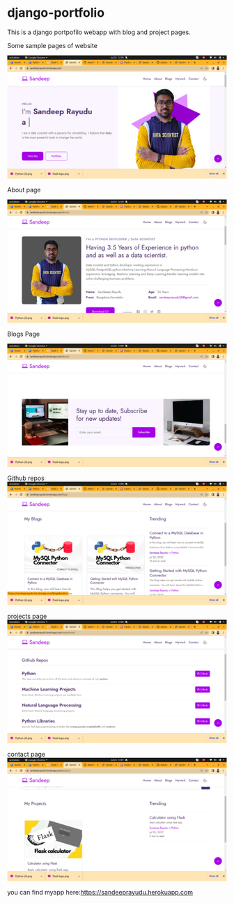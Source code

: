 # django-portfolio



This is a django portpofilo webapp with blog and project pages.

Some sample pages of website

![alt text](https://github.com/datatalk-me/django-portfolio/blob/main/images/1.png)

About page

![alt text](https://github.com/datatalk-me/django-portfolio/blob/main/images/2.png)

Blogs Page

![alt text](https://github.com/datatalk-me/django-portfolio/blob/main/images/3.png)

Github repos
![alt text](https://github.com/datatalk-me/django-portfolio/blob/main/images/4.png)

projects page
![alt text](https://github.com/datatalk-me/django-portfolio/blob/main/images/5.png)

contact page
![alt text](https://github.com/datatalk-me/django-portfolio/blob/main/images/6.png)



you can find myapp here:https://sandeeprayudu.herokuapp.com



